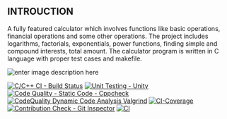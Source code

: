## INTROUCTION
   
   A fully featured calculator which involves functions like basic operations, financial operations and some other operations. The project includes  logarithms, factorials, exponentials, power functions, finding simple and compound interests, total amount. The calculator program is written in C language with proper test cases and makefile.
   
   ![enter image description here](https://images.ctfassets.net/mrop88jh71hl/7mZy0ZY7pNCJlDvdGY2bNb/4ca79adecc79a9f259bb4b79d1d1c71a/AdobeStock_297460390-min.jpeg?w=500&h=500&q=100)

[![C/C++ CI - Build Status](https://github.com/28-shravya/stepin_project/actions/workflows/c_cpp.yml/badge.svg)](https://github.com/28-shravya/stepin_project/actions/workflows/c_cpp.yml)
[![Unit Testing - Unity](https://github.com/28-shravya/stepin_project/actions/workflows/unity.yml/badge.svg)](https://github.com/28-shravya/stepin_project/actions/workflows/unity.yml)
[![Code Quality - Static Code - Cppcheck](https://github.com/28-shravya/stepin_project/actions/workflows/cppcheck.yml/badge.svg)](https://github.com/28-shravya/stepin_project/actions/workflows/cppcheck.yml)
[![CodeQuality Dynamic Code Analysis Valgrind](https://github.com/28-shravya/stepin_project/actions/workflows/CodequalityDynamic.yml/badge.svg)](https://github.com/28-shravya/stepin_project/actions/workflows/CodequalityDynamic.yml)
[![CI-Coverage](https://github.com/28-shravya/stepin_project/actions/workflows/gcov.yml/badge.svg)](https://github.com/28-shravya/stepin_project/actions/workflows/gcov.yml)
[![Contribution Check - Git Inspector](https://github.com/28-shravya/stepin_project/actions/workflows/gitinspector.yml/badge.svg)](https://github.com/28-shravya/stepin_project/actions/workflows/gitinspector.yml)
[![CI](https://github.com/28-shravya/stepin_project/actions/workflows/main.yml/badge.svg)](https://github.com/28-shravya/stepin_project/actions/workflows/main.yml)

